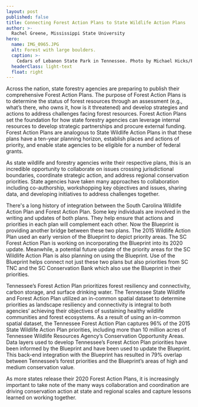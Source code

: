 ```yaml
---
layout: post
published: false
title: Connecting Forest Action Plans to State Wildlife Action Plans
author: >-
  Rachel Greene, Mississippi State University
hero:
  name: IMG_0965.JPG
  alt: Forest with large boulders.
  caption: >-
    Cedars of Lebanon State Park in Tennessee. Photo by Michael Hicks/Flickr. CC BY-ND 2.0.
  headerClass: light-text
  float: right
---
```

Across the nation, state forestry agencies are preparing to publish their comprehensive Forest Action Plans. The purpose of Forest Action Plans is to determine the status of forest resources through an assessment (e.g., what’s there, who owns it, how is it threatened) and develop strategies and actions to address challenges facing forest resources. Forest Action Plans set the foundation for how state forestry agencies can leverage internal resources to develop strategic partnerships and procure external funding. Forest Action Plans are analogous to State Wildlife Action Plans in that these plans have a ten-year planning horizon, establish places and actions of priority, and enable state agencies to be eligible for a number of federal grants.<!--more-->

As state wildlife and forestry agencies write their respective plans, this is an incredible opportunity to collaborate on issues crossing jurisdictional boundaries, coordinate strategic action, and address regional conservation priorities. State agencies have taken many approaches to collaboration including co-authorship, workshopping key objectives and issues, sharing data, and developing initiatives to address challenges together.

There's a long history of integration between the South Carolina Wildlife Action Plan and Forest Action Plan. Some key individuals are involved in the writing and updates of both plans. They help ensure that actions and priorities in each plan will complement each other. Now the Blueprint is providing another bridge between these two plans. The 2015 Wildlife Action Plan used an early version of the Blueprint to depict priority areas. The SC Forest Action Plan is working on incorporating the Blueprint into its 2020 update. Meanwhile, a potential future update of the priority areas for the SC Wildlife Action Plan is also planning on using the Blueprint. Use of the Blueprint helps connect not just these two plans but also priorities from SC TNC and the SC Conservation Bank which also use the Blueprint in their priorities.

Tennessee’s Forest Action Plan prioritizes forest resiliency and connectivity, carbon storage, and surface drinking water. The Tennessee State Wildlife and Forest Action Plan utilized an in-common spatial dataset to determine priorities as landscape resiliency and connectivity is integral to both agencies’ achieving their objectives of sustaining healthy wildlife communities and forest ecosystems. As a result of using an in-common spatial dataset, the Tennessee Forest Action Plan captures 96% of the 2015 State Wildlife Action Plan priorities, including more than 10 million acres of Tennessee Wildlife Resources Agency’s Conservation Opportunity Areas. Data layers used to develop Tennessee’s Forest Action Plan priorities have been informed by the Blueprint and have been used to update the Blueprint. This back-end integration with the Blueprint has resulted in 79% overlap between Tennessee’s forest priorities and the Blueprint’s areas of high and medium conservation value.

As more states release their 2020 Forest Action Plans, it is increasingly important to take note of the many ways collaboration and coordination are driving conservation action at state and regional scales and capture lessons learned on working together.
